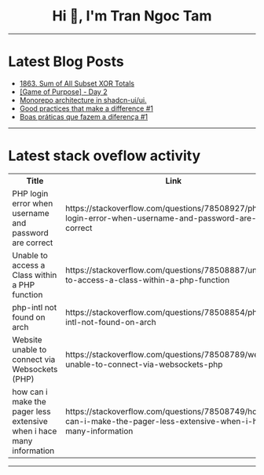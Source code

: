 <h1 align="center">Hi 👋, I'm Tran Ngoc Tam</h1>

---

# Latest Blog Posts 
<!-- BLOG-POST-LIST:START -->
- [1863. Sum of All Subset XOR Totals](https://dev.to/karleb/1863-sum-of-all-subset-xor-totals-3hga)
- [[Game of Purpose] - Day 2](https://dev.to/humberd/game-of-purpose-day-2-17o6)
- [Monorepo architecture in shadcn-ui/ui.](https://dev.to/ramunarasinga/monorepo-architecture-in-shadcn-uiui-6n2)
- [Good practices that make a difference #1](https://dev.to/superp0sit1on/small-good-practices-that-make-a-difference-part-1-584)
- [Boas práticas que fazem a diferença #1](https://dev.to/superp0sit1on/pequenas-boas-praticas-que-fazem-a-diferenca-parte-1-24ka)
<!-- BLOG-POST-LIST:END -->

---

# Latest stack oveflow activity
<table>
  <tr><th>Title</th><th>Link</th></tr>
  <!-- STACKOVERFLOW:START --><tr><td>PHP login error when username and password are correct</td><td>https://stackoverflow.com/questions/78508927/php-login-error-when-username-and-password-are-correct</td></tr><tr><td>Unable to access a Class within a PHP function</td><td>https://stackoverflow.com/questions/78508887/unable-to-access-a-class-within-a-php-function</td></tr><tr><td>php-intl not found on arch</td><td>https://stackoverflow.com/questions/78508854/php-intl-not-found-on-arch</td></tr><tr><td>Website unable to connect via Websockets &lpar;PHP&rpar;</td><td>https://stackoverflow.com/questions/78508789/website-unable-to-connect-via-websockets-php</td></tr><tr><td>how can i make the pager less extensive when i hace many information</td><td>https://stackoverflow.com/questions/78508749/how-can-i-make-the-pager-less-extensive-when-i-hace-many-information</td></tr><!-- STACKOVERFLOW:END -->
</table>

---


